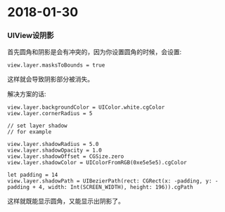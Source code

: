 # 2018-01-30

### UIView设阴影

首先圆角和阴影是会有冲突的，因为你设置圆角的时候，会设置:
	
	view.layer.masksToBounds = true
	
这样就会导致阴影部分被消失。

解决方案的话:
	
	view.layer.backgroundColor = UIColor.white.cgColor
	view.layer.cornerRadius = 5
	
	// set layer shadow
	// for example
	
	view.layer.shadowRadius = 5.0
    view.layer.shadowOpacity = 1.0
    view.layer.shadowOffset = CGSize.zero
    view.layer.shadowColor = UIColorFromRGB(0xe5e5e5).cgColor
    
    let padding = 14
    view.layer.shadowPath = UIBezierPath(rect: CGRect(x: -padding, y: -padding + 4, width: Int(SCREEN_WIDTH), height: 196)).cgPath
    
    
 这样就既能显示圆角，又能显示出阴影了。